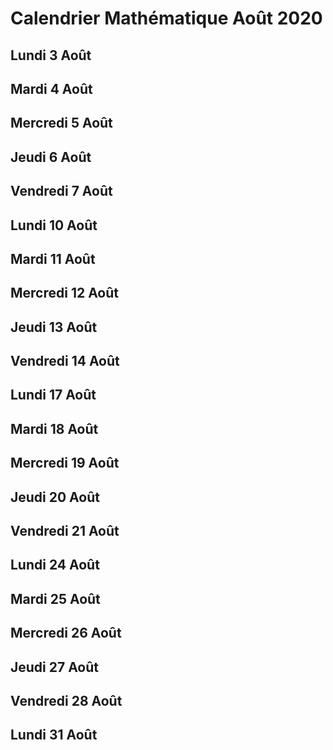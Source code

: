 # Calendrier Mathématique Août 2020

## Lundi 3 Août

## Mardi 4 Août

## Mercredi 5 Août

## Jeudi 6 Août

## Vendredi 7 Août

## Lundi 10 Août

## Mardi 11 Août

## Mercredi 12 Août

## Jeudi 13 Août

## Vendredi 14 Août

## Lundi 17 Août

## Mardi 18 Août

## Mercredi 19 Août

## Jeudi 20 Août

## Vendredi 21 Août

## Lundi 24 Août

## Mardi 25 Août

## Mercredi 26 Août

## Jeudi 27 Août

## Vendredi 28 Août

## Lundi 31 Août
